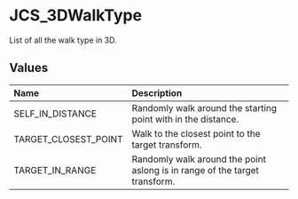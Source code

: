 # JCS_3DWalkType

List of all the walk type in 3D.

## Values

| Name                 | Description                                                                |
|:---------------------|:---------------------------------------------------------------------------|
| SELF_IN_DISTANCE     | Randomly walk around the starting point with in the distance.              |
| TARGET_CLOSEST_POINT | Walk to the closest point to the target transform.                         |
| TARGET_IN_RANGE      | Randomly walk around the point aslong is in range of the target transform. |
